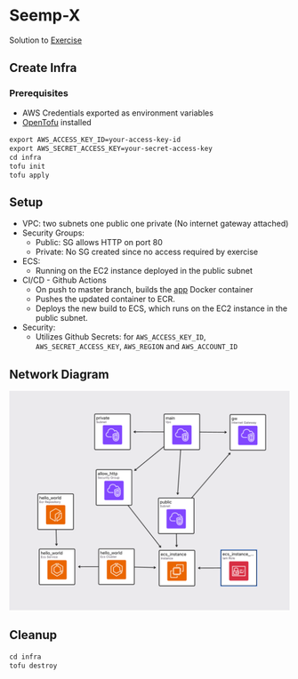 # Seemp-X

Solution to [Exercise](docs/Exercise.pdf)

## Create Infra

### Prerequisites

- AWS Credentials exported as environment variables
- [OpenTofu](https://opentofu.org/docs/intro/install/) installed

```shell
export AWS_ACCESS_KEY_ID=your-access-key-id
export AWS_SECRET_ACCESS_KEY=your-secret-access-key
cd infra
tofu init
tofu apply
```

## Setup

- VPC: two subnets one public one private (No internet gateway attached)
- Security Groups: 
  - Public: SG allows HTTP on port 80
  - Private: No SG created since no access required by exercise
- ECS:
  - Running on the EC2 instance deployed in the public subnet
- CI/CD - Github Actions
  - On push to master branch, builds the [app](app/Dockerfile) Docker container
  - Pushes the updated container to ECR.
  - Deploys the new build to ECS, which runs on the EC2 instance in the public subnet.
- Security:
  - Utilizes Github Secrets: for `AWS_ACCESS_KEY_ID`, `AWS_SECRET_ACCESS_KEY`, `AWS_REGION` and `AWS_ACCOUNT_ID`

## Network Diagram

![Network Diagram](docs/network-diagram.png)

## Cleanup

```shell
cd infra
tofu destroy
```
